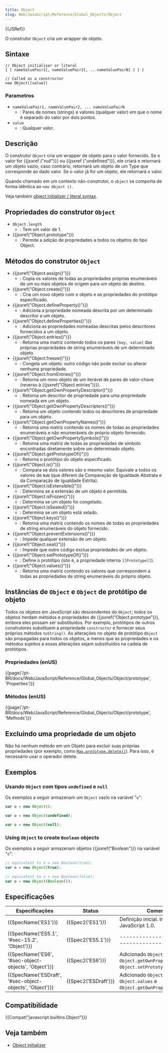 ```yaml
---
title: Object
slug: Web/JavaScript/Reference/Global_Objects/Object
---
```


{{JSRef}}

O construtor `Object` cria um wrapper de objeto.

## Sintaxe

```
// Object initialiser or literal
{ [ nameValuePair1[, nameValuePair2[, ...nameValuePairN] ] ] }

// Called as a constructor
new Object([value])
```

### Parametros

- `nameValuePair1, nameValuePair2, ... nameValuePairN`
  - : Pares de nomes (strings) e valores (qualquer valor) em que o nome é separado do valor por dois pontos.
- `value`
  - : Qualquer valor.

## Descrição

O construtor `Object` cria um wrapper de objeto para o valor fornecido. Se o valor for {{jsxref ("null")}} ou {{jsxref ("undefined")}}, ele criará e retornará um objeto vazio, caso contrário, retornará um objeto de um Type que corresponde ao dado valor. Se o valor já for um objeto, ele retornará o valor.

Quando chamado em um contexto não-construtor, o `object` se comporta de forma idêntica ao `new Object ()`.

Veja também [object initializer / literal syntax](/pt-BR/docs/Web/JavaScript/Reference/Operators/Object_initializer).

## Propriedades do construtor `Object`

- `Object.length`
  - : Tem um valor de 1.
- {{jsxref("Object.prototype")}}
  - : Permite a adição de propriedades a todos os objetos do tipo Object.

## Métodos do construtor `Object`

- {{jsxref("Object.assign()")}}
  - : Copia os valores de todas as propriedades próprias enumeráveis de um ou mais objetos de origem para um objeto de destino.
- {{jsxref("Object.create()")}}
  - : Cria um novo objeto com o objeto e as propriedades do protótipo especificado.
- {{jsxref("Object.defineProperty()")}}
  - : Adiciona a propriedade nomeada descrita por um determinado descritor a um objeto.
- {{jsxref("Object.defineProperties()")}}
  - : Adiciona as propriedades nomeadas descritas pelos descritores fornecidos a um objeto.
- {{jsxref("Object.entries()")}}
  - : Retorna uma matriz contendo todos os pares `[key, value]` das próprias propriedades de string enumeráveis de um determinado objeto.
- {{jsxref("Object.freeze()")}}
  - : Congela um objeto: outro código não pode excluir ou alterar nenhuma propriedade.
- {{jsxref("Object.fromEntries()")}}
  - : Retorna um novo objeto de um iterável de pares de valor-chave (reverso à {{jsxref("Object.entries")}}).
- {{jsxref("Object.getOwnPropertyDescriptor()")}}
  - : Retorna um descritor de propriedade para uma propriedade nomeada em um objeto.
- {{jsxref("Object.getOwnPropertyDescriptors()")}}
  - : Retorna um objeto contendo todos os descritores de propriedade para um objeto.
- {{jsxref("Object.getOwnPropertyNames()")}}
  - : Retorna uma matriz contendo os nomes de todas as propriedades enumeráveis e não enumeráveis do próprio objeto fornecido.
- {{jsxref("Object.getOwnPropertySymbols()")}}
  - : Retorna uma matriz de todas as propriedades de símbolo encontradas diretamente sobre um determinado objeto.
- {{jsxref("Object.getPrototypeOf()")}}
  - : Retorna o protótipo do objeto especificado.
- {{jsxref("Object.is()")}}
  - : Compara se dois valores são o mesmo valor. Equivale a todos os valores de `NaN` (que diferem da Comparação de Igualdade Abstrata e da Comparação de Igualdade Estrita).
- {{jsxref("Object.isExtensible()")}}
  - : Determina se a extensão de um objeto é permitida.
- {{jsxref("Object.isFrozen()")}}
  - : Determina se um objeto foi congelado.
- {{jsxref("Object.isSealed()")}}
  - : Determina se um objeto está selado.
- {{jsxref("Object.keys()")}}
  - : Retorna uma matriz contendo os nomes de todas as propriedades de string enumeráveis do objeto fornecido.
- {{jsxref("Object.preventExtensions()")}}
  - : Impede qualquer extensão de um objeto.
- {{jsxref("Object.seal()")}}
  - : Impede que outro código exclua propriedades de um objeto.
- {{jsxref("Object.setPrototypeOf()")}}
  - : Define o protótipo (isto é, a propriedade interna `[[Prototype]]`).
- {{jsxref("Object.values()")}}
  - : Retorna uma matriz contendo os valores que correspondem a todas as propriedades de string enumeráveis do próprio objeto.

## Instâncias de `Object` e `Object` de protótipo de objeto

Todos os objetos em JavaScript são descendentes do `Object`; todos os objetos herdam métodos e propriedades de {{jsxref("Object.prototype")}}, embora eles possam ser substituídos. Por exemplo, protótipos de outros construtores substituem a propriedade `constructor` e fornecer seus próprios métodos `toString()`. As alterações no objeto de protótipo `Object` são propagadas para todos os objetos, a menos que as propriedades e os métodos sujeitos a essas alterações sejam substituídos na cadeia de protótipos.

### Propriedades (enUS)

{{page('/pt-BR/docs/Web/JavaScript/Reference/Global_Objects/Object/prototype', 'Properties')}}

### Métodos (enUS)

{{page('/pt-BR/docs/Web/JavaScript/Reference/Global_Objects/Object/prototype', 'Methods')}}

## Excluindo uma propriedade de um objeto

Não há nenhum método em um Objeto para excluir suas próprias propriedades (por exemplo, como [`Map.prototype.delete()`](/pt-BR/docs/Web/JavaScript/Reference/Global_Objects/Map/delete)). Para isso, é necessário usar o operador delete.

## Exemplos

### Usando `Object` com tipos `undefined` e `null`

Os exemplos a seguir armazenam um `Object` vazio na variável "`o`":

```js
var o = new Object();
```

```js
var o = new Object(undefined);
```

```js
var o = new Object(null);
```

### Using `Object` to create `Boolean` objects

Os exemplos a seguir armazenam objetos {{jsxref("Boolean")}} na variável "`o`":

```js
// equivalent to o = new Boolean(true);
var o = new Object(true);
```

```js
// equivalent to o = new Boolean(false);
var o = new Object(Boolean());
```

## Especificações

| Especificações                                           | Status               | Comentário                                                                                        |
| -------------------------------------------------------- | -------------------- | ------------------------------------------------------------------------------------------------- |
| {{SpecName('ES1')}}                                      | {{Spec2('ES1')}}     | Definição inicial. Implementado no JavaScript 1.0.                                                |
| {{SpecName('ES5.1', '#sec-15.2', 'Object')}}             | {{Spec2('ES5.1')}}   | ------------------------------------------------                                                  |
| {{SpecName('ES6', '#sec-object-objects', 'Object')}}     | {{Spec2('ES6')}}     | Adicionado `Object.assign`, `Object.getOwnPropertySymbols`, `Object.setPrototypeOf` e `Object.is` |
| {{SpecName('ESDraft', '#sec-object-objects', 'Object')}} | {{Spec2('ESDraft')}} | Adicionado `Object.entries`, `Object.values` e `Object.getOwnPropertyDescriptors`.                |

## Compatibilidade

{{Compat("javascript.builtins.Object")}}

## Veja também

- [Object initializer](/pt-BR/docs/Web/JavaScript/Reference/Operators/Object_initializer)

